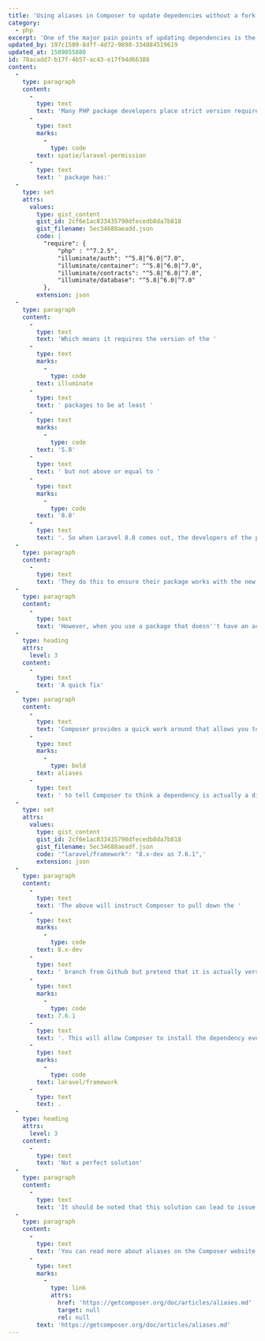 ```yaml
---
title: 'Using aliases in Composer to update depedencies without a fork'
category:
  - php
excerpt: 'One of the major pain points of updating dependencies is the strict version requirements developers place on their packages.'
updated_by: 197c1509-8dff-4d72-9898-334084519619
updated_at: 1589855880
id: 78acadd7-b17f-4b57-ac43-e17f94d66388
content:
  -
    type: paragraph
    content:
      -
        type: text
        text: 'Many PHP package developers place strict version requirements on their packages. For example, the '
      -
        type: text
        marks:
          -
            type: code
        text: spatie/laravel-permission
      -
        type: text
        text: ' package has:'
  -
    type: set
    attrs:
      values:
        type: gist_content
        gist_id: 2cf6e1ac833435790dfecedb8da7b818
        gist_filename: 5ec34688aeadd.json
        code: |
          "require": {
              "php" : "^7.2.5",
              "illuminate/auth": "^5.8|^6.0|^7.0",
              "illuminate/container": "^5.8|^6.0|^7.0",
              "illuminate/contracts": "^5.8|^6.0|^7.0",
              "illuminate/database": "^5.8|^6.0|^7.0"
          },
        extension: json
  -
    type: paragraph
    content:
      -
        type: text
        text: 'Which means it requires the version of the '
      -
        type: text
        marks:
          -
            type: code
        text: illuminate
      -
        type: text
        text: ' packages to be at least '
      -
        type: text
        marks:
          -
            type: code
        text: '5.8'
      -
        type: text
        text: ' but not above or equal to '
      -
        type: text
        marks:
          -
            type: code
        text: '8.0'
      -
        type: text
        text: '. So when Laravel 8.0 comes out, the developers of the package will need to update their composer version requirements before users can update to Laravel 8.0. '
  -
    type: paragraph
    content:
      -
        type: text
        text: 'They do this to ensure their package works with the new version, which is fair enough if the package developers are active and quick to update their packages.'
  -
    type: paragraph
    content:
      -
        type: text
        text: 'However, when you use a package that doesn''t have an active maintainer, or the maintainer is not quick to update their package, you''re stuck with not being able to update your dependencies.'
  -
    type: heading
    attrs:
      level: 3
    content:
      -
        type: text
        text: 'A quick fix'
  -
    type: paragraph
    content:
      -
        type: text
        text: 'Composer provides a quick work around that allows you to update your dependencies without Composer complaining about version mismatches. You can use '
      -
        type: text
        marks:
          -
            type: bold
        text: aliases
      -
        type: text
        text: ' to tell Composer to think a dependency is actually a different version than what is being installed. Here''s an example:'
  -
    type: set
    attrs:
      values:
        type: gist_content
        gist_id: 2cf6e1ac833435790dfecedb8da7b818
        gist_filename: 5ec34688aeadf.json
        code: '"laravel/framework": "8.x-dev as 7.6.1",'
        extension: json
  -
    type: paragraph
    content:
      -
        type: text
        text: 'The above will instruct Composer to pull down the '
      -
        type: text
        marks:
          -
            type: code
        text: 8.x-dev
      -
        type: text
        text: ' branch from Github but pretend that it is actually version '
      -
        type: text
        marks:
          -
            type: code
        text: 7.6.1
      -
        type: text
        text: '. This will allow Composer to install the dependency even though other dependencies may explicitly require version 7.x of '
      -
        type: text
        marks:
          -
            type: code
        text: laravel/framework
      -
        type: text
        text: .
  -
    type: heading
    attrs:
      level: 3
    content:
      -
        type: text
        text: 'Not a perfect solution'
  -
    type: paragraph
    content:
      -
        type: text
        text: 'It should be noted that this solution can lead to issue of its own. Even though Composer will install the dependencies correctly, the dependencies may no longer work well together. You should ensure you have adequate tests setup if you use aliases. '
  -
    type: paragraph
    content:
      -
        type: text
        text: 'You can read more about aliases on the Composer website: '
      -
        type: text
        marks:
          -
            type: link
            attrs:
              href: 'https://getcomposer.org/doc/articles/aliases.md'
              target: null
              rel: null
        text: 'https://getcomposer.org/doc/articles/aliases.md'
---
```

